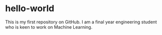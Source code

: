 # hello-world
This is my first repository on GitHub.
I am a final year engineering student who is keen to work on Machine Learning.
